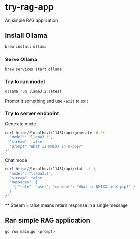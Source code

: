 # try-rag-app
An simple RAG application

## Install Ollama
```bash
brew install ollama
```

### Serve Ollama
```bash
brew services start ollama
```

### Try to run model
```bash
ollama run llama3.2:latest
```
Prompt it something and use `/exit` to exit


### Try to server endpoint
Generate mode
```bash
curl http://localhost:11434/api/generate -d '{
  "model": "llama3.2",
  "stream": false,
  "prompt":"What is NMIXX in K-pop?"
}'
```
Chat mode
```bash
curl http://localhost:11434/api/chat -d '{
  "model": "llama3.2",
  "stream": false,
  "messages": [
    { "role": "user", "content": "What is NMIXX in K-pop?" }
  ]
}'
```
** Stream = false means return response in a single message

## Ran simple RAG application
```Bash
go run main.go <prompt>
```
